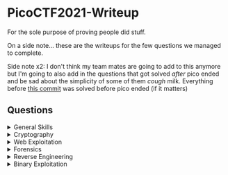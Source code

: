 # PicoCTF2021-Writeup

For the sole purpose of proving people did stuff.

On a side note... these are the writeups for the few questions we managed to complete.

Side note x2: I don't think my team mates are going to add to this anymore but I'm going to also add in the questions that got solved *after* pico ended and be sad about the simplicity of some of them *cough* milk. Everything before [this commit](https://github.com/vivian-dai/PicoCTF2021-Writeup/commit/f6cacbebed610f80202bca05bcf10650cca189db) was solved before pico ended (if it matters)

## Questions

<details>

<summary>General Skills</summary>

|Question|Points|
|--------|------|
|[Obedient Cat](./General%20Skills/Obedient%20Cat/ObedientCat.md)|5|
|[Python Wrangling](./General%20Skills/Python%20Wrangling/Python%20Wrangling.md)|10|
|[Wave a flag](./General%20Skills/Waving%20Flag/WavingFlag.md)|10|
|[Nice netcat...](./General%20Skills/Nice%20netcat/Nice%20netcat.md)|15|
|[Static ain't always noise](./General%20Skills/Static%20ain't%20always%20noise/staticain'talwaysnoise.md)|20|
|[Tab, Tab, Attack](./General%20Skills/Tab%2C%20Tab%2C%20Attack/Tab%2C%20Tab%2C%20Attack.md)|20|
|[Magikarp Ground Mission](./General%20Skills/Magikarp%20Ground%20Mission/Magikarp%20Ground%20Mission.md)|30|

</details>

<details>

<summary>Cryptography</summary>

|Question|Points|
|--------|------|
|[Mod 26](./Cryptography/Mod%2026/Mod%2026.md)|10|
|[Mind your Ps and Qs](./Cryptography/Mind%20your%20Ps%20and%20Qs/Mind%20your%20Ps%20and%20Qs.md)|20|
|[New Caesar](./Cryptography/New%20Caesar/New%20Caesar.md)|60|
|[Dachshund Attacks](./Cryptography/Dachshund%20Attacks/dachshundattacks.md)|80|
|[Pixelated](./Cryptography/Pixelated/Pixelated.md)|100|
|[Play Nice](./Cryptography/Play%20Nice/Play%20Nice.md)|110|
|[It is my Birthday 2](./Cryptography/It%20is%20my%20Birthday%202/It%20is%20my%20Birthday%202.md)|170|
|[New Vignere](./Cryptography/New%20Vignere/New%20Vignere.md)|300|

</details>

<details>

<summary>Web Exploitation</summary>

|Question|Points|
|--------|------|
|[Ancient History](./Web%20Exploitation/Ancient%20History/Ancient%20History.md)|10|
|[GET aHEAD](./Web%20Exploitation/Get%20aHead/Get%20aHead.md)|20|
|[Cookies](./Web%20Exploitation/Cookies/Cookies.md)|40|
|[Scavenger Hunt](./Web%20Exploitation/Scavenger%20Hunt/Scavenger%20Hunt.md)|50|
|[Some Assembly Required 1](./Web%20Exploitation/Some%20Assembly%20Required%201/Some%20Assembly%20Required%201.md)|70|
|[It is my Birthday](./Web%20Exploitation/It%20is%20my%20Birthday/It%20is%20my%20Birthday.md)|100|
|[Most Cookies](./Web%20Exploitation/Most%20Cookies/MostCookies.md)|150|

</details>

<details>

<summary>Forensics</summary>

|Question|Points|
|--------|------|
|[information](./Forensics/information/information.md)|10|
|[Weird File](./Forensics/Weird%20File/Weird%20File.md)|20|
|[Matryoshka doll](./Forensics/Matryoshka%20doll/Matryoshka%20doll.md)|30|
|[tunn3l v1s10n](./Forensics/tunn3l%20v1s10n/tunn3l%20v1s10n.md)|40|
|[Wireshark doo dooo do doo...](./Forensics/Wireshark%20doo%20dooo%20do%20doo/Wireshark%20doo%20dooo%20do%20doo.md)|50|
|[Trivial Flag Transfer Protocol](./Forensics/Trivial%20Flag%20Transfer%20Protocol/Trivial%20Flag%20Transfer%20Protocol.md)|90|
|[Disk, disk, sleuth!](./Forensics/Disk%2C%20disk%2C%20sleuth!/Disk%2C%20disk%2C%20sleuth!.md)|110|
|[Milkslap](./Forensics/Milkslap/Milkslap.md)|120|
|[Disk, disk, sleuth! II](./Forensics/Disk%2C%20disk%2C%20sleuth!%20II/Disk%2C%20disk%2C%20sleuth!%20II.md)|130|

</details>

<details>

<summary>Reverse Engineering</summary>

|Question|Points|
|--------|------|
|[Transformation](./Reverse%20Engineering/Transformation/Transformation.md)|20|
|[keygenme-py](./Reverse%20Engineering/keygenme-py/keygenme-py.md)|30|
|[crackme-py](./Reverse%20Engineering/crackme-py/crackme-py.md)|30|
|[speeds and feeds](./Reverse%20Engineering/speeds%20and%20feeds/speeds%20and%20feeds.md)|50|
|[Shop](./Reverse%20Engineering/Shop/Shop.md)|50|

</details>

<details>

<summary>Binary Exploitation</summary>

|Question|Points|
|--------|------|
|[Stonks](./Binary%20Exploitation/Stonks/Stonks.md)|20|
|[What's your input](./Binary%20Exploitation/What's%20your%20input/What's%20your%20input.md)|50|

</details>
